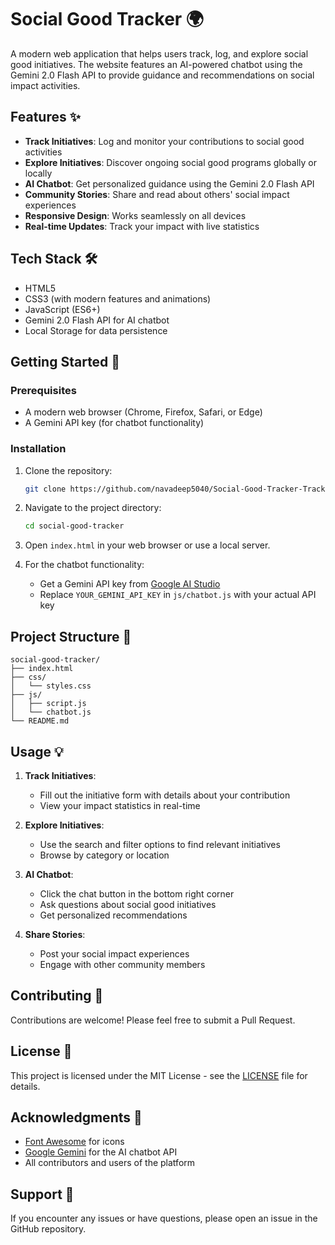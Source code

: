 # Social Good Tracker 🌍

A modern web application that helps users track, log, and explore social good initiatives. The website features an AI-powered chatbot using the Gemini 2.0 Flash API to provide guidance and recommendations on social impact activities.

## Features ✨

- **Track Initiatives**: Log and monitor your contributions to social good activities
- **Explore Initiatives**: Discover ongoing social good programs globally or locally
- **AI Chatbot**: Get personalized guidance using the Gemini 2.0 Flash API
- **Community Stories**: Share and read about others' social impact experiences
- **Responsive Design**: Works seamlessly on all devices
- **Real-time Updates**: Track your impact with live statistics

## Tech Stack 🛠️

- HTML5
- CSS3 (with modern features and animations)
- JavaScript (ES6+)
- Gemini 2.0 Flash API for AI chatbot
- Local Storage for data persistence

## Getting Started 🚀

### Prerequisites

- A modern web browser (Chrome, Firefox, Safari, or Edge)
- A Gemini API key (for chatbot functionality)

### Installation

1. Clone the repository:
   ```bash
   git clone https://github.com/navadeep5040/Social-Good-Tracker-Track-social-good-intiatives 

   ```

2. Navigate to the project directory:
   ```bash
   cd social-good-tracker
   ```

3. Open `index.html` in your web browser or use a local server.

4. For the chatbot functionality:
   - Get a Gemini API key from [Google AI Studio](https://makersuite.google.com/app/apikey)
   - Replace `YOUR_GEMINI_API_KEY` in `js/chatbot.js` with your actual API key

## Project Structure 📁

```
social-good-tracker/
├── index.html
├── css/
│   └── styles.css
├── js/
│   ├── script.js
│   └── chatbot.js
└── README.md
```

## Usage 💡

1. **Track Initiatives**:
   - Fill out the initiative form with details about your contribution
   - View your impact statistics in real-time

2. **Explore Initiatives**:
   - Use the search and filter options to find relevant initiatives
   - Browse by category or location

3. **AI Chatbot**:
   - Click the chat button in the bottom right corner
   - Ask questions about social good initiatives
   - Get personalized recommendations

4. **Share Stories**:
   - Post your social impact experiences
   - Engage with other community members

## Contributing 🤝

Contributions are welcome! Please feel free to submit a Pull Request.

## License 📄

This project is licensed under the MIT License - see the [LICENSE](LICENSE) file for details.

## Acknowledgments 🙏

- [Font Awesome](https://fontawesome.com/) for icons
- [Google Gemini](https://ai.google.dev/) for the AI chatbot API
- All contributors and users of the platform

## Support 💬

If you encounter any issues or have questions, please open an issue in the GitHub repository. 
